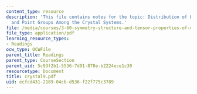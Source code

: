 ```yaml
---
content_type: resource
description: 'This file contains notes for the topic: Distribution of Lattice Types
  and Point Groups Among the Crystal Systems.'
file: /media/courses/3-60-symmetry-structure-and-tensor-properties-of-materials-fall-2005/ecfcd431218904cbd536f22f775c3789_crystal9.pdf
file_type: application/pdf
learning_resource_types:
- Readings
ocw_type: OCWFile
parent_title: Readings
parent_type: CourseSection
parent_uid: 5c93f2b1-5536-7d91-878e-b2224ece1c30
resourcetype: Document
title: crystal9.pdf
uid: ecfcd431-2189-04cb-d536-f22f775c3789
---
```

